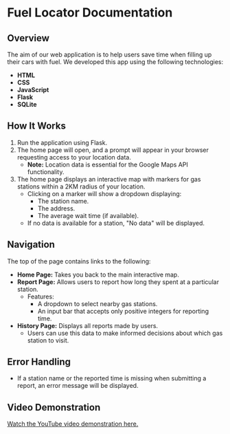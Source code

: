 # Fuel Locator Documentation

## Overview
The aim of our web application is to help users save time when filling up their cars with fuel. We developed this app using the following technologies:
- **HTML**
- **CSS**
- **JavaScript**
- **Flask**
- **SQLite**

## How It Works
1. Run the application using Flask.
2. The home page will open, and a prompt will appear in your browser requesting access to your location data.
   - **Note:** Location data is essential for the Google Maps API functionality.
3. The home page displays an interactive map with markers for gas stations within a 2KM radius of your location.
   - Clicking on a marker will show a dropdown displaying:
     - The station name.
     - The address.
     - The average wait time (if available).
   - If no data is available for a station, "No data" will be displayed.

## Navigation
The top of the page contains links to the following:
- **Home Page:** Takes you back to the main interactive map.
- **Report Page:** Allows users to report how long they spent at a particular station.
  - Features:
    - A dropdown to select nearby gas stations.
    - An input bar that accepts only positive integers for reporting time.
- **History Page:** Displays all reports made by users.
  - Users can use this data to make informed decisions about which gas station to visit.

## Error Handling
- If a station name or the reported time is missing when submitting a report, an error message will be displayed.


## Video Demonstration
[Watch the YouTube video demonstration here.](https://youtu.be/pd6Ju17gWTc)


